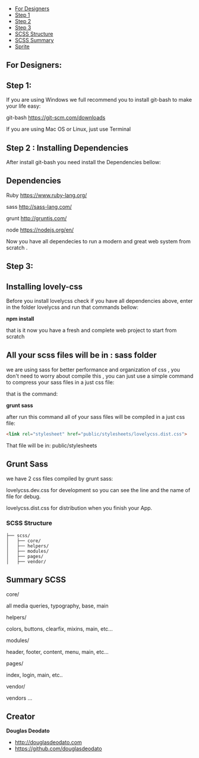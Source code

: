 - [For Designers](#fordesigners)
- [Step 1](#step1)
- [Step 2](#step2)
- [Step 3](#step3)
- [SCSS Structure](#structure)
- [SCSS Summary](#scsssummary)
- [Sprite](https://github.com/douglasdeodato/lovelycss/blob/master/readme_helpers/for-designers/SPRITE.md)

## For Designers:

## Step 1:

If you are using Windows we full recommend you to install git-bash to make your life easy:

git-bash
https://git-scm.com/downloads

If you are using Mac OS or Linux, just use Terminal


## Step 2 : Installing Dependencies

After install git-bash  you need install the Dependencies bellow:

## Dependencies
Ruby https://www.ruby-lang.org/

sass http://sass-lang.com/

grunt http://gruntjs.com/

node https://nodejs.org/en/


Now you have all dependecies to run a modern and great web system from scratch .


## Step 3:

## Installing lovely-css
Before you install lovelycss check if you have all dependencies above, enter in the folder lovelycss and run that commands bellow:


**npm install**

that is it now you have a fresh and complete web project to start from scratch


## All your scss files will be in : sass folder

we are using sass for better performance and organization of css , you don't need to worry about compile this , you can just use a simple command to compress your sass files in a just css file:

that is the command:

**grunt sass**

after run this command all of your sass files will be compiled in a just css file:
```html
<link rel="stylesheet" href="public/stylesheets/lovelycss.dist.css">
```


That file will be in: public/stylesheets


## Grunt Sass
we have 2 css files compiled by grunt sass:

lovelycss.dev.css  for development so you can see the line and the name of file for debug.

lovelycss.dist.css  for distribution when you finish your App.



### SCSS Structure

```
├── scss/
│   ├── core/
│   ├── helpers/
│   ├── modules/
│   ├── pages/
│   ├── vendor/
```


## Summary SCSS

core/

all media queries, typography, base, main

helpers/

colors, buttons, clearfix, mixins, main, etc...

modules/

header, footer, content, menu, main, etc...

pages/

index, login, main, etc..

vendor/

vendors ...



## Creator

**Douglas Deodato**

- <http://douglasdeodato.com>
- <https://github.com/douglasdeodato>